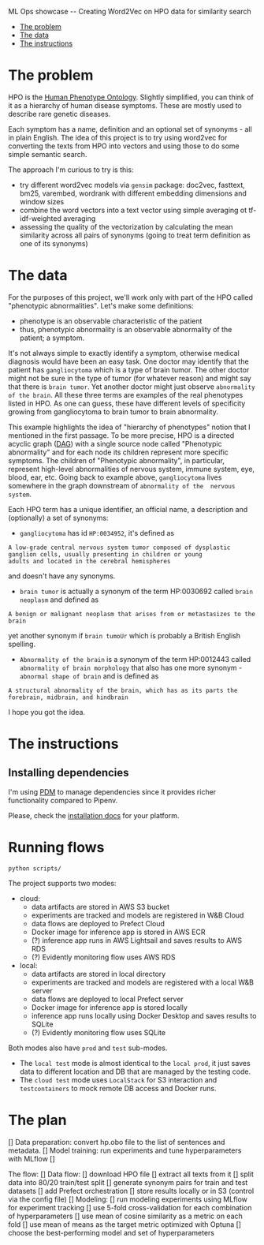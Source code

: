 ML Ops showcase -- Creating Word2Vec on HPO data for similarity search

* [The problem](#problem)
* [The data](#data)
* [The instructions](#instructions)



<a id="problem"></a>
# The problem

HPO is the [Human Phenotype Ontology](https://hpo.jax.org/app/). Slightly simplified, you can think of it as a hierarchy
of human disease symptoms. These are mostly used to describe rare genetic diseases.

Each symptom has a name, definition and an optional set of synonyms - all in plain English. The idea of this project is
to try using word2vec for converting the texts from HPO into vectors and using those to do some simple semantic search.

The approach I'm curious to try is this:
* try different word2vec models via `gensim` package: doc2vec, fasttext, bm25, varembed, wordrank with different
embedding dimensions and window sizes
* combine the word vectors into a text vector using simple averaging ot tf-idf-weighted averaging
* assessing the quality of the vectorization by calculating the mean similarity across all pairs of synonyms (going to
treat term definition as one of its synonyms)



<a id="data"></a>
# The data

For the purposes of this project, we'll work only with part of the HPO called "phenotypic abnormalities". Let's make
some definitions:
* phenotype is an observable characteristic of the patient
* thus, phenotypic abnormality is an observable abnormality of the patient; a symptom.

It's not always simple to exactly identify a symptom, otherwise medical diagnosis would have been an easy task.
One doctor may identify that the patient has `gangliocytoma` which is a type of brain tumor. The other doctor might
not be sure in the type of tumor (for whatever reason) and might say that there is `brain tumor`. Yet another doctor
might just observe `abnormality of the brain`. All these three terms are examples of the real phenotypes listed in HPO.
As one can guess, these have different levels of specificity growing from gangliocytoma to brain tumor to brain abnormality.

This example highlights the idea of "hierarchy of phenotypes" notion that I mentioned in the first passage. To be more
precise, HPO is a directed acyclic graph ([DAG](https://en.wikipedia.org/wiki/Directed_acyclic_graph)) with a single 
source node called "Phenotypic abnormality" and for each node its children represent more specific symptoms. The children 
of "Phenotypic abnormality", in particular, represent high-level abnormalities of nervous system, immune system, eye, blood,
ear, etc. Going back to example above, `gangliocytoma` lives somewhere in the graph downstream of `abnormality of the 
nervous system`.

Each HPO term has a unique identifier, an official name, a description and (optionally) a set of synonyms:
* `gangliocytoma` has id `HP:0034952`, it's defined as 
```
A low-grade central nervous system tumor composed of dysplastic ganglion cells, usually presenting in children or young 
adults and located in the cerebral hemispheres
```
and doesn't have any synonyms.
* `brain tumor` is actually a synonym of the term HP:0030692 called `brain neoplasm` and defined as
```
A benign or malignant neoplasm that arises from or metastasizes to the brain
```
yet another synonym if `brain tumoUr` which is probably a British English spelling.
* `Abnormality of the brain` is a synonym of the term HP:0012443 called `abnormality of brain morphology` that also has 
one more synonym - `abnormal shape of brain` and is defined as
```
A structural abnormality of the brain, which has as its parts the forebrain, midbrain, and hindbrain
```

I hope you got the idea.



<a id="instructions"></a>
# The instructions

<a id="install-deps"></a>
## Installing dependencies
I'm using [PDM](https://pdm.fming.dev/latest/) to manage dependencies since it provides richer functionality
compared to Pipenv.

Please, check the [installation docs](https://pdm.fming.dev/latest/#recommended-installation-method) for your 
platform.


# Running flows
`python scripts/`

The project supports two modes:
* cloud:
  * data artifacts are stored in AWS S3 bucket
  * experiments are tracked and models are registered in W&B Cloud
  * data flows are deployed to Prefect Cloud
  * Docker image for inference app is stored in AWS ECR
  * (?) inference app runs in AWS Lightsail and saves results to AWS RDS
  * (?) Evidently monitoring flow uses AWS RDS
* local:
  * data artifacts are stored in local directory
  * experiments are tracked and models are registered with a local W&B server
  * data flows are deployed to local Prefect server
  * Docker image for inference app is stored locally
  * inference app runs locally using Docker Desktop and saves results to SQLite
  * (?) Evidently monitoring flow uses SQLite

Both modes also have `prod` and `test` sub-modes.
* The `local test` mode is almost identical to the `local prod`, it just saves data to different location and DB
that are managed by the testing code.
* The `cloud test` mode uses `LocalStack` for S3 interaction and `testcontainers` to mock remote DB access and Docker runs.



# The plan

[] Data preparation: convert hp.obo file to the list of sentences and metadata.
[] Model training: run experiments and tune hyperparameters with MLflow
[] 

The flow:
[] Data flow:
    [] download HPO file
    [] extract all texts from it
    [] split data into 80/20 train/test split
    [] generate synonym pairs for train and test datasets
    [] add Prefect orchestration
    [] store results locally or in S3 (control via the config file)
[] Modeling:
    [] run modeling experiments using MLflow for experiment tracking
    [] use 5-fold cross-validation for each combination of hyperparameters
    [] use mean of cosine similarity as a metric on each fold
    [] use mean of means as the target metric optimized with Optuna
    [] choose the best-performing model and set of hyperparameters
